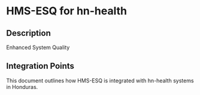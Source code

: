 # HMS-ESQ for hn-health

## Description

Enhanced System Quality

## Integration Points

This document outlines how HMS-ESQ is integrated with hn-health systems in Honduras.

